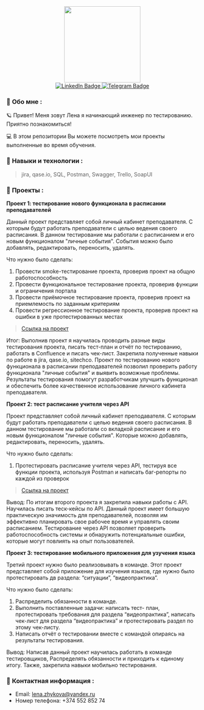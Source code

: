 <div id="header" align="center">
  <img src="https://media3.giphy.com/media/v1.Y2lkPTc5MGI3NjExZHVuYWk4dGZhYnNqODMyMDQwNHo2eWxkZjFhZjZzcW0xYXRqaHUyOCZlcD12MV9pbnRlcm5hbF9naWZfYnlfaWQmY3Q9Zw/QX15lZJbifeQPzcNDt/giphy.gif" width="200"/>
</div>
 <div id="badges"  align="center">
  <a href="https://www.linkedin.com/in/елена-жукова-273322282">
    <img src="https://img.shields.io/badge/LinkedIn-blue?style=for-the-badge&logo=linkedin&logoColor=white" alt="LinkedIn Badge"/>
  </a> 
   <a href="https://web.telegram.org/k/#@violeus_syringa">
    <img src="https://img.shields.io/badge/Telegram-blue?style=for-the-badge&logo=telegram&logoColor=white" alt="Telegram Badge"/>
  </a>
</div>

### :dizzy: __Обо мне__ : 
:ringed_planet: Привет! Меня зовут Лена я начинающий инженер по тестированию. Приятно познакомиться! 

:computer: В этом репозитории Вы можете посмотреть мои проекты выполненные во время обучения. 

### :dizzy: __Навыки и технологии__ : 
> jira, qase.io, SQL, Postman, Swagger, Trello, SoapUI

### :dizzy: __Проекты__ : 

**Проект 1: тестирование нового функционала в расписании преподавателей**

Данный проект представляет собой личный кабинет преподавателя. С которым будут работать преподаватели с целью ведения своего расписания. В данном тестирование мы работали с расписанием и его новым функционалом "личные события". События можно было добавлять, редактировать, переносить, удалять.

Что нужно было сделать: 
1. Провести smoke-тестирование проекта, проверив проект на общую работоспособность
2. Провести функциональное тестирование проекта, проверив функции и ограничения портала
3. Провести приёмочное тестирование проекта, проверив проект на приемлемость по заданным критериям
4. Провести регрессионное тестирование проекта, проверив проект на ошибки в уже протестированных местах
> <a href="https://coffeeeveryday.atlassian.net/wiki/spaces/~6391cb0d00cb2fc3f98c2e28/pages/3112964/1-2">Ссылка на проект</a>

Итог: Выполнив проект я научилась проводить разные виды тестирования проекта, писать тест-план и отчёт по тестированию, работать в Confluence и писать чек-лист. Закрепила полученные навыки по работе в jira, qase.io, sitechco. Проект по тестированию нового функционала в расписании преподавателей позволил проверить работу функционала "личные события" и выявить возможные проблемы. Результаты тестирования помогут разработчикам улучшить функционал и обеспечить более качественное использование личного кабинета преподавателя. 


**Проект 2: тест расписание учителя через API**

Проект представляет собой личный кабинет преподавателя. С которым будут работать преподаватели с целью ведения своего расписания. В данном тестирование мы работали со вкладкой расписание и его новым функционалом "личные события". Которые можно добавлять, редактировать, переносить, удалять.

Что нужно было сделать:
1. Протестировать расписание учителя через API, тестируя все функции проекта, используя Postman и написать баг-репорты по каждой из проверок
> <a href="https://coffeeeveryday.atlassian.net/wiki/spaces/~6391cb0d00cb2fc3f98c2e28/pages/3112964/1-2">Ссылка на проект</a>

Вывод: По итогам второго проекта я закрепила навыки работы с API. Научилась писать теск-кейсы по API. Данный проект имеет большую практическую значимость для преподавателей, позволяя им эффективно планировать свое рабочее время и управлять своим расписанием. Тестирование через API позволяет проверить работоспособность системы и обнаружить потенциальные ошибки, которые могут повлиять на опыт пользователей.

**Проект 3: тестирование мобильного приложения для узучения языка**

Третий проект нужно было реализовывать в команде. Этот проект представляет собой приложение для изучения языков, где нужно было протестировать дв раздела: “ситуации”, “видеопрактика”.

Что нужно было сделать:
1. Распределить обязанности в команде. 
2. Выполнить поставленные задачи: написать тест- план, протестировать требования для раздела “видеопрактика”, написать чек-лист для раздела “видеопрактика” и протестировать раздел по этому чек-листу. 
3. Написать отчёт о тестировании вместе с командой опираясь на результаты тестирования. 

Вывод: Написав данный проект научилась работать в команде тестировщиков, Распределять обязанности и  приходить к единому итогу. Также, закрепила навыки мобильно тестирования. 

### :dizzy: __Контактная информация__ :
- Email:  lena.zhykova@yandex.ru
- Номер телефона: +374 552 852 74
